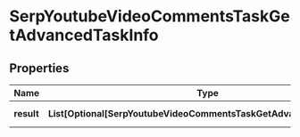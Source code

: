 # SerpYoutubeVideoCommentsTaskGetAdvancedTaskInfo


## Properties

| Name | Type | Description | Notes |
|------------ | ------------- | ------------- | -------------|
**result** | **List[Optional[SerpYoutubeVideoCommentsTaskGetAdvancedResultInfo]]** | array of results |[optional]|